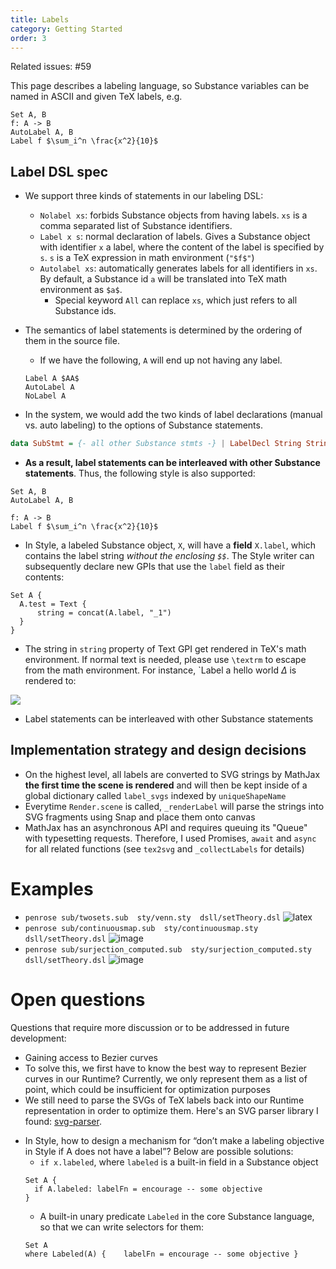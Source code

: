 ```yaml
---
title: Labels
category: Getting Started
order: 3
---
```


Related issues: #59 

This page describes a labeling language, so Substance variables can be named in ASCII and given TeX labels, e.g.
```
Set A, B
f: A -> B
AutoLabel A, B
Label f $\sum_i^n \frac{x^2}{10}$
```
## Label DSL spec

* We support three kinds of statements in our labeling DSL: 
  * `Nolabel xs`: forbids Substance objects from having labels. `xs` is a comma separated list of Substance identifiers.
  * `Label x s`: normal declaration of labels. Gives a Substance object with identifier `x` a label, where the content of the label is specified by `s`. `s` is a TeX expression in math environment (`"$f$"`) 
  * `Autolabel xs`: automatically generates labels for all identifiers in `xs`. By default, a Substance id `a` will be translated into TeX math environment as `$a$`. 
    * Special keyword `All` can replace `xs`, which just refers to all Substance ids. 
* The semantics of label statements is determined by the ordering of them in the source file. 
  * If we have the following, `A` will end up not having any label. 
  ```
  Label A $AA$
  AutoLabel A
  NoLabel A
  ```
  
* In the system, we would add the two kinds of label declarations (manual vs. auto labeling) to the options of Substance statements.
```haskell
data SubStmt = {- all other Substance stmts -} | LabelDecl String String | AutoLabel [String]
```
*  __As a result, label statements can be interleaved with other Substance statements__. Thus, the following style is also supported:
```
Set A, B
AutoLabel A, B

f: A -> B
Label f $\sum_i^n \frac{x^2}{10}$
```
* In Style, a labeled Substance object, `X`,  will have a __field__ `X.label`, which contains the label string _without the enclosing `$$`_. The Style writer can subsequently declare new GPIs that use the `label` field as their contents:
```
Set A {
  A.test = Text {
      string = concat(A.label, "_1")
  }
}
```
* The string in `string` property of Text GPI get rendered in TeX's math environment. If normal text is needed, please use `\textrm` to escape from the math environment. For instance, `Label a $\textrm{hello world }\Delta$ is rendered to:

![](https://user-images.githubusercontent.com/11740102/42915181-4f61a5ae-8acc-11e8-894a-aae3ffa6b9ed.png)
* Label statements can be interleaved with other Substance statements

## Implementation strategy and design decisions

- On the highest level, all labels are converted to SVG strings by MathJax __the first time the scene is rendered__ and will then be kept inside of a global dictionary called `label_svgs` indexed by `uniqueShapeName`
- Everytime `Render.scene` is called, `_renderLabel` will parse the strings into SVG fragments using Snap and place them onto canvas
- MathJax has an asynchronous API and requires queuing its "Queue" with typesetting requests. Therefore, I used Promises, `await` and `async` for all related functions (see `tex2svg` and `_collectLabels` for details)

# Examples
- `penrose sub/twosets.sub  sty/venn.sty  dsll/setTheory.dsl`
![latex](https://user-images.githubusercontent.com/11740102/41574120-104c10ec-734e-11e8-9738-1ec6cf6a4e5e.gif)
- `penrose sub/continuousmap.sub  sty/continuousmap.sty  dsll/setTheory.dsl`
![image](https://user-images.githubusercontent.com/11740102/41693128-e644e32a-74d1-11e8-9cdd-6102fe2f9d36.png)
- `penrose sub/surjection_computed.sub  sty/surjection_computed.sty dsll/setTheory.dsl`
![image](https://user-images.githubusercontent.com/11740102/41693539-c230aeea-74d3-11e8-9c07-dfe312cf8f98.png)

# Open questions
Questions that require more discussion or to be addressed in future development:
- Gaining access to Bezier curves
- To solve this, we first have to know the best way to represent Bezier curves in our Runtime? Currently, we only represent them as a list of point, which could be insufficient for optimization purposes 
- We still need to parse the SVGs of TeX labels back into our Runtime representation in order to optimize them. Here's an SVG parser library I found: [svg-parser](https://github.com/elaye/svg-parser).

* In Style, how to design a mechanism for “don’t make a labeling objective in Style if A does not have a label”? Below are possible solutions:
  * `if x.labeled`, where `labeled` is a built-in field in a Substance object
  ```
  Set A {
    if A.labeled: labelFn = encourage -- some objective
  }
  ```
  * A built-in unary predicate `Labeled` in the core Substance language, so that we can write selectors for them:
  ```
  Set A 
  where Labeled(A) {    labelFn = encourage -- some objective }
  ```
